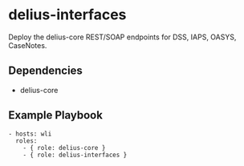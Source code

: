 delius-interfaces
=========

Deploy the delius-core REST/SOAP endpoints for DSS, IAPS, OASYS, CaseNotes.

Dependencies
------------

* delius-core

Example Playbook
----------------

    - hosts: wli
      roles:
        - { role: delius-core }
        - { role: delius-interfaces }
